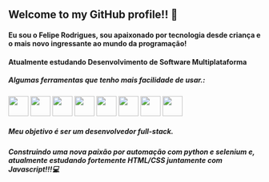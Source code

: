 ## Welcome to my GitHub profile!! 👾

<h4> Eu sou o Felipe Rodrigues, sou apaixonado por tecnologia desde criança e o mais novo ingressante ao mundo da programação!</h4>

<h4>Atualmente estudando Desenvolvimento de Software Multiplataforma</h4>
  
<h5> Algumas ferramentas que tenho mais facilidade de usar.: </h5>

<div style="display:inline">
  <img width='40' heigth='40' src="https://cdn.jsdelivr.net/gh/devicons/devicon@latest/icons/html5/html5-original-wordmark.svg"/>
  <img width='40' heigth='40' src="https://cdn.jsdelivr.net/gh/devicons/devicon@latest/icons/css3/css3-original-wordmark.svg"/>
  <img width='40' heigth='40' src="https://cdn.jsdelivr.net/gh/devicons/devicon@latest/icons/javascript/javascript-original.svg"/>
  <img width='40' heigth='40' src="https://cdn.jsdelivr.net/gh/devicons/devicon@latest/icons/python/python-original.svg"/>
</div>

<div style="display:inline">
  <img width='40' heigth='40' src="https://cdn.jsdelivr.net/gh/devicons/devicon@latest/icons/cplusplus/cplusplus-original.svg" />
  <img width='40' heigth='40' src="https://cdn.jsdelivr.net/gh/devicons/devicon@latest/icons/mysql/mysql-plain-wordmark.svg" />
  <img width='40' heigth='40' src="https://cdn.jsdelivr.net/gh/devicons/devicon@latest/icons/selenium/selenium-original.svg" />
  <img width='40' heigth='40' src="https://cdn.jsdelivr.net/gh/devicons/devicon@latest/icons/vscode/vscode-original-wordmark.svg" />
</div>

<h5>Meu objetivo é ser um desenvolvedor full-stack.</h5>

<h5>Construindo uma nova paixão por automação com python e selenium e, atualmente estudando fortemente HTML/CSS juntamente com Javascript!!!💻</h5>





